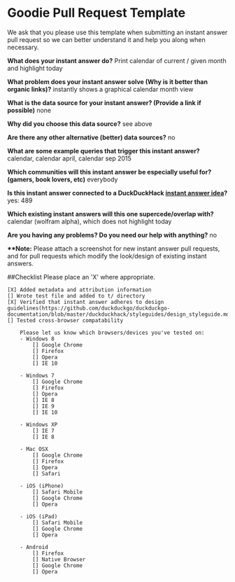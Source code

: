 # Goodie Pull Request Template

We ask that you please use this template when submitting an instant answer pull request so we can better understand it and help you along when necessary.

**What does your instant answer do?**
Print calendar of current / given month and highlight today

**What problem does your instant answer solve (Why is it better than organic links)?**
instantly shows a graphical calendar month view

**What is the data source for your instant answer? (Provide a link if possible)**
none

**Why did you choose this data source?**
see above

**Are there any other alternative (better) data sources?**
no

**What are some example queries that trigger this instant answer?**
calendar, calendar april, calendar sep 2015

**Which communities will this instant answer be especially useful for? (gamers, book lovers, etc)**
everybody

**Is this instant answer connected to a DuckDuckHack [instant answer idea](https://duck.co/ideas)?**
yes: 489

**Which existing instant answers will this one supercede/overlap with?**
calendar (wolfram alpha), which does not highlight today

**Are you having any problems? Do you need our help with anything?**
no

**\*\*Note:** Please attach a screenshot for new instant answer pull requests, and for pull requests which modify the look/design of existing instant answers.

##Checklist
Please place an 'X' where appropriate.

```
[X] Added metadata and attribution information
[] Wrote test file and added to t/ directory
[X] Verified that instant answer adheres to design guidelines(https://github.com/duckduckgo/duckduckgo-documentation/blob/master/duckduckhack/styleguides/design_styleguide.md)
[] Tested cross-browser compatability

    Please let us know which browsers/devices you've tested on:
    - Windows 8
        [] Google Chrome   
        [] Firefox         
        [] Opera           
        [] IE 10           

    - Windows 7
        [] Google Chrome   
        [] Firefox         
        [] Opera           
        [] IE 8            
        [] IE 9            
        [] IE 10           

    - Windows XP
        [] IE 7            
        [] IE 8            

    - Mac OSX
        [] Google Chrome   
        [] Firefox         
        [] Opera           
        [] Safari          

    - iOS (iPhone)
        [] Safari Mobile   
        [] Google Chrome   
        [] Opera           

    - iOS (iPad)
        [] Safari Mobile   
        [] Google Chrome   
        [] Opera            

    - Android
        [] Firefox         
        [] Native Browser  
        [] Google Chrome   
        [] Opera
```
